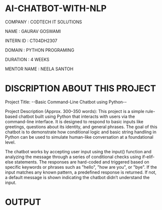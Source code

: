 # AI-CHATBOT-WITH-NLP

COMPANY : CODTECH IT SOLUTIONS

NAME : GAURAV GOSWAMI

INTERN ID : CT04DH2307

DOMAIN : PYTHON PROGRAMING

DURATION : 4 WEEKS

MENTOR NAME : NEELA SANTOH

# DISCRIPTION ABOUT THIS PROJECT

Project Title:
--Basic Command-Line Chatbot using Python--

Project Description (Approx. 300–350 words):
This project is a simple rule-based chatbot built using Python that interacts with users via the command-line interface. It is designed to respond to basic inputs like greetings, questions about its identity, and general phrases. The goal of this chatbot is to demonstrate how conditional logic and basic string handling in Python can be used to simulate human-like conversation at a foundational level.

The chatbot works by accepting user input using the input() function and analyzing the message through a series of conditional checks using if-elif-else statements. The responses are hard-coded and triggered based on specific keywords or phrases such as "hello", "how are you", or "bye". If the input matches any known pattern, a predefined response is returned. If not, a default message is shown indicating the chatbot didn’t understand the input.

# OUTPUT
